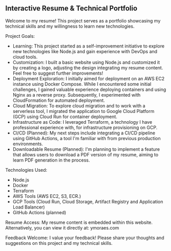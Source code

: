 ## **Interactive Resume & Technical Portfolio**

Welcome to my resume! This project serves as a portfolio showcasing my technical skills and my willingness to learn new technologies.

Project Goals:

- Learning: This project started as a self-improvement initiative to explore new technologies like Node.js and gain experience with DevOps and cloud tools. 
- Customization: I built a basic website using Node.js and customized it by creating a logo, adjusting the design integrating my resume content. Feel free to suggest further improvements!
- Deployment Exploration: I initially aimed for deployment on an AWS EC2 instance using Docker Compose. While I encountered some initial challenges, I gained valuable experience deploying containers and using Nginx as a reverse proxy. Subsequently, I experimented with CloudFormation for automated deployment. 
- Cloud Migration: To explore cloud migration and to work with a serverless tool, I migrated the application to Google Cloud Platform (GCP) using Cloud Run for container deployment.
- Infrastructure as Code: I leveraged Terraform, a technology I have professional experience with, for infrastructure provisioning on GCP. 
- CI/CD (Planned): My next steps include integrating a CI/CD pipeline using GitHub Actions, a tool I'm familiar with from previous production environments.
- Downloadable Resume (Planned): I'm planning to implement a feature that allows users to download a PDF version of my resume, aiming to learn PDF generation in the process. 

Technologies Used:

- Node.js
- Docker
- Terraform
- AWS Tools (AWS EC2, S3, ECR.)
- GCP Tools (Cloud Run, Cloud Storage, Artifact Registry and Application Load Balancer)
- GitHub Actions (planned)

Resume Access:
My resume content is embedded within this website. Alternatively, you can view it directly at: ymoraes.com

Feedback Welcome:
I value your feedback! Please share your thoughts and suggestions on this project and my technical skills. 